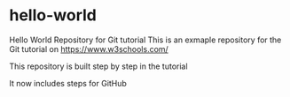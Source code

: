 # hello-world

Hello World Repository for Git tutorial
This is an exmaple repository for the Git tutorial on https://www.w3schools.com/

This repository is built step by step in the tutorial

It now includes steps for GitHub
